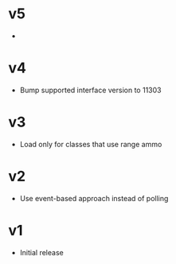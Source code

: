 # v5
- <TODO>

# v4
- Bump supported interface version to 11303

# v3
- Load only for classes that use range ammo

# v2
- Use event-based approach instead of polling

# v1
- Initial release
